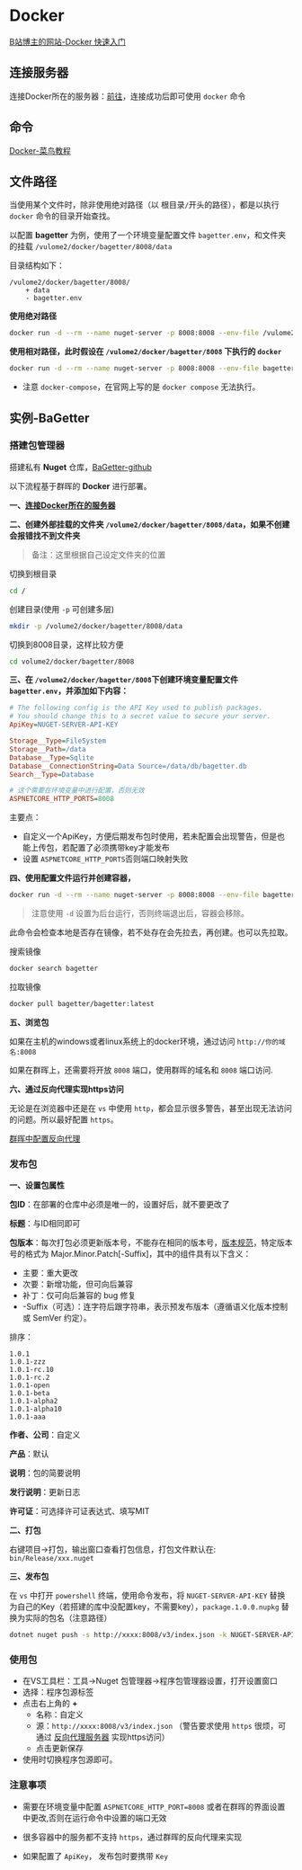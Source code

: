 # Docker

[B站博主的网站-Docker 快速入门](https://docker.easydoc.net/doc/81170005/cCewZWoN/lTKfePfP)

## 连接服务器

连接Docker所在的服务器：[前往](ssh-connect-server.md#ssh-连接服务器)，连接成功后即可使用 `docker` 命令

## 命令

[Docker-菜鸟教程](https://www.runoob.com/docker/docker-container-usage.html)

## 文件路径

当使用某个文件时，除非使用绝对路径（以 根目录`/`开头的路径），都是以执行 `docker` 命令的目录开始查找。

以配置 **bagetter** 为例，使用了一个环境变量配置文件 `bagetter.env`，和文件夹的挂载 `/vulome2/docker/bagetter/8008/data`

目录结构如下：

```text
/vulome2/docker/bagetter/8008/
    + data
    - bagetter.env
```

**使用绝对路径**

```bash
docker run -d --rm --name nuget-server -p 8008:8008 --env-file /vulome2/docker/bagetter/8008/bagetter.env -v "/vulome2/docker/bagetter/8008/data:/data" bagetter/bagetter:latest
```
**使用相对路径，此时假设在 `/vulome2/docker/bagetter/8008` 下执行的 `docker`**

```bash
docker run -d --rm --name nuget-server -p 8008:8008 --env-file bagetter.env -v "data:/data" bagetter/bagetter:latest
```

- 注意 `docker-compose`，在官网上写的是 `docker compose` 无法执行。

## 实例-BaGetter

### 搭建包管理器

搭建私有 **Nuget** 仓库，[BaGetter-github](https://github.com/bagetter/BaGetter)

以下流程基于群晖的 **Docker** 进行部署。

**一、[连接Docker所在的服务器](ssh-connect-server.md#ssh-连接服务器)**

**二、创建外部挂载的文件夹 `/volume2/docker/bagetter/8008/data`，如果不创建会报错找不到文件夹**

> 备注：这里根据自己设定文件夹的位置

切换到根目录

```bash
cd /
```

创建目录(使用 `-p` 可创建多层)

```bash
mkdir -p /volume2/docker/bagetter/8008/data
```

切换到8008目录，这样比较方便

```bash
cd volume2/docker/bagetter/8008
```


**三、在 `/volume2/docker/bagetter/8008`下创建环境变量配置文件 `bagetter.env`，并添加如下内容：**

```ini
# The following config is the API Key used to publish packages.
# You should change this to a secret value to secure your server.
ApiKey=NUGET-SERVER-API-KEY

Storage__Type=FileSystem
Storage__Path=/data
Database__Type=Sqlite
Database__ConnectionString=Data Source=/data/db/bagetter.db
Search__Type=Database

# 这个需要在环境变量中进行配置，否则无效
ASPNETCORE_HTTP_PORTS=8008
```

主要点：

- 自定义一个ApiKey，方便后期发布包时使用，若未配置会出现警告，但是也能上传包，若配置了必须携带key才能发布
- 设置 `ASPNETCORE_HTTP_PORTS`否则端口映射失败

**四、使用配置文件运行并创建容器，**

```bash
docker run -d --rm --name nuget-server -p 8008:8008 --env-file bagetter.env -v "data:/data" bagetter/bagetter:latest
```
> 注意使用 `-d` 设置为后台运行，否则终端退出后，容器会移除。

此命令会检查本地是否存在镜像，若不处存在会先拉去，再创建。也可以先拉取。


搜索镜像

```bash
docker search bagetter
```

拉取镜像

```bash
docker pull bagetter/bagetter:latest
```

**五、浏览包**

如果在主机的windows或者linux系统上的docker环境，通过访问 `http://你的域名:8008`

如果在群晖上，还需要将开放 `8008` 端口，使用群晖的域名和 `8008` 端口访问.


**六、通过反向代理实现https访问**

无论是在浏览器中还是在 `vs` 中使用  `http`，都会显示很多警告，甚至出现无法访问的问题。所以最好配置 `https`。

[群晖中配置反向代理](../synology/反向代理服务器.md#反向代理服务器)


### 发布包

**一、设置包属性**

**包ID**：在部署的仓库中必须是唯一的，设置好后，就不要更改了

**标题**：与ID相同即可

**包版本**：每次打包必须更新版本号，不能存在相同的版本号，[版本规范](https://learn.microsoft.com/zh-cn/nuget/concepts/package-versioning?tabs=semver20sort)，特定版本号的格式为 Major.Minor.Patch[-Suffix]，其中的组件具有以下含义：

- 主要：重大更改
- 次要：新增功能，但可向后兼容
- 补丁：仅可向后兼容的 bug 修复
- -Suffix（可选）：连字符后跟字符串，表示预发布版本（遵循语义化版本控制或 SemVer 约定）。

排序：

```text
1.0.1
1.0.1-zzz
1.0.1-rc.10
1.0.1-rc.2
1.0.1-open
1.0.1-beta
1.0.1-alpha2
1.0.1-alpha10
1.0.1-aaa
```

**作者、公司**：自定义

**产品**：默认

**说明**：包的简要说明

**发行说明**：更新日志

**许可证**：可选择许可证表达式、填写MIT


**二、打包**


右键项目->打包，输出窗口查看打包信息，打包文件默认在: `bin/Release/xxx.nuget`

**三、发布包**

在 `vs` 中打开 `powershell` 终端，使用命令发布，将 `NUGET-SERVER-API-KEY` 替换为自己的Key（若搭建的库中没配置key，不需要key），`package.1.0.0.nupkg` 替换为实际的包名（注意路径）

```bash
dotnet nuget push -s http://xxxx:8008/v3/index.json -k NUGET-SERVER-API-KEY package.1.0.0.nupkg

```

### 使用包

- 在VS工具栏：工具->Nuget 包管理器->程序包管理器设置，打开设置窗口
- 选择：程序包源标签
- 点击右上角的 **+**
  - 名称：自定义
  - 源：`http://xxxx:8008/v3/index.json` （警告要求使用 `https` 很烦，可通过 [反向代理服务器](../synology/反向代理服务器.md#反向代理服务器) 实现https访问）
  - 点击更新保存
- 使用时切换程序包源即可。



### 注意事项

- 需要在环境变量中配置 `ASPNETCORE_HTTP_PORT=8008` 或者在群晖的界面设置中更改,否则在运行命令中设置的端口无效

- 很多容器中的服务都不支持 `https`，通过群晖的反向代理来实现

- 如果配置了 `ApiKey`， 发布包时要携带 `Key`

